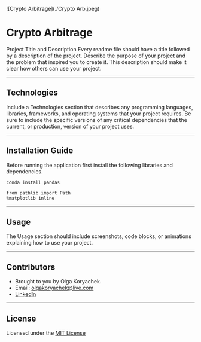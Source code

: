 ![Crypto Arbitrage](./Crypto Arb.jpeg)
# Crypto Arbitrage
Project Title and Description
Every readme file should have a title followed by a description of the project. Describe the purpose of your project and the problem that inspired you to create it. This description should make it clear how others can use your project.

---

## Technologies
Include a Technologies section that describes any programming languages, libraries, frameworks, and operating systems that your project requires. Be sure to include the specific versions of any critical dependencies that the current, or production, version of your project uses.

---

## Installation Guide

Before running the application first install the following libraries and dependencies.
```conda
conda install pandas
```

```import pandas as pd
from pathlib import Path
%matplotlib inline
```

---

## Usage
The Usage section should include screenshots, code blocks, or animations explaining how to use your project.

---

## Contributors

* Brought to you by Olga Koryachek.
* Email: olgakoryachek@live.com
* [LinkedIn](https://www.linkedin.com/in/olga-koryachek-a74b1877/?msgOverlay=true "LinkedIn")


---

## License

Licensed under the [MIT License](https://choosealicense.com/licenses/mit/)



